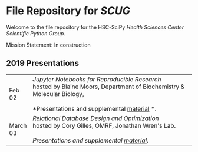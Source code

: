 File Repository for *SCUG*
 ============

Welcome to the file repository for the HSC-SciPy *Health Sciences Center Scientific Python Group*.  

Mission Statement:  In construction


## 2019 Presentations

|        |                    |
| ------ | ------------------ |
| Feb<br/>02|*Jupyter Notebooks for Reproducible Research*<br/>hosted by Blaine Moors, Department of Biochemistry & Molecular Biology, <br/><br/>*Presentations and supplemental [material](./2019/02_February/) *. |
| March<br/>03|*Relational Database Design and Optimization*<br/>hosted by Cory Gilles, OMRF, Jonathan Wren's Lab.<br/><br/>*Presentations and supplemental [material](./2019/03_March/)*. |



